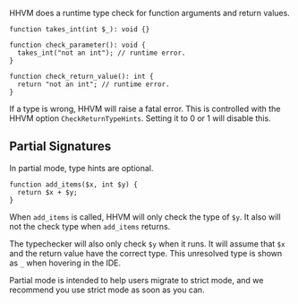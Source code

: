 HHVM does a runtime type check for function arguments and return
values.

``` Hack
function takes_int(int $_): void {}

function check_parameter(): void {
  takes_int("not an int"); // runtime error.
}

function check_return_value(): int {
  return "not an int"; // runtime error.
}
```

If a type is wrong, HHVM will raise a fatal error. This is controlled
with the HHVM option `CheckReturnTypeHints`. Setting it to 0 or 1 will
disable this.

## Partial Signatures

In partial mode, type hints are optional.

```add_items_partial.php no-auto-output
function add_items($x, int $y) {
  return $x + $y;
}
```

When `add_items` is called, HHVM will only check the type of `$y`. It
also will not the check type when `add_items` returns.

The typechecker will also only check `$y` when it runs. It will assume
that `$x` and the return value have the correct type. This unresolved
type is shown as `_` when hovering in the IDE.

Partial mode is intended to help users migrate to strict mode, and we
recommend you use strict mode as soon as you can.
